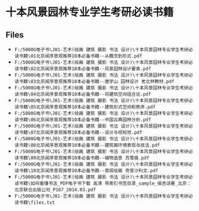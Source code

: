 # 十本风景园林专业学生考研必读书籍

## Files

- `F:/5000G电子书\J01-艺术(绘画 建筑 摄影 书法 设计)\十本风景园林专业学生考研必读书籍\01北京闻序景观推荐10本必备书籍--从概念到形式.pdf`
- `F:/5000G电子书\J01-艺术(绘画 建筑 摄影 书法 设计)\十本风景园林专业学生考研必读书籍\02北京闻序景观推荐10本必备书籍--风景园林设计要素.pdf`
- `F:/5000G电子书\J01-艺术(绘画 建筑 摄影 书法 设计)\十本风景园林专业学生考研必读书籍\03北京闻序景观推荐10本必备书籍--唐学山 园林设计 老北林教材.pdf`
- `F:/5000G电子书\J01-艺术(绘画 建筑 摄影 书法 设计)\十本风景园林专业学生考研必读书籍\04北京闻序景观推荐10本必备书籍--将建筑空间组合论.pdf`
- `F:/5000G电子书\J01-艺术(绘画 建筑 摄影 书法 设计)\十本风景园林专业学生考研必读书籍\05北京闻序景观推荐10本必备书籍--建筑形式空间和秩序.pdf`
- `F:/5000G电子书\J01-艺术(绘画 建筑 摄影 书法 设计)\十本风景园林专业学生考研必读书籍\06北京闻序景观推荐10本必备书籍--中国古典园林分析.pdf`
- `F:/5000G电子书\J01-艺术(绘画 建筑 摄影 书法 设计)\十本风景园林专业学生考研必读书籍\07北京闻序景观推荐10本必备书籍--设计与视知觉.pdf`
- `F:/5000G电子书\J01-艺术(绘画 建筑 摄影 书法 设计)\十本风景园林专业学生考研必读书籍\08北京闻序景观推荐10本必备书籍--建筑画环境表现与技法.pdf`
- `F:/5000G电子书\J01-艺术(绘画 建筑 摄影 书法 设计)\十本风景园林专业学生考研必读书籍\09北京闻序景观推荐10本必备书籍--植物造景 苏雪痕.pdf`
- `F:/5000G电子书\J01-艺术(绘画 建筑 摄影 书法 设计)\十本风景园林专业学生考研必读书籍\10北京闻序景观推荐10本必备书籍--景观绘画 奇普沙利文.pdf`
- `F:/5000G电子书\J01-艺术(绘画 建筑 摄影 书法 设计)\十本风景园林专业学生考研必读书籍\如何看懂书法_PDF电子书下载 高清 带索引书签目录_sample_侯吉谅著_北京：北京联合出版公司_P167_2014.03.pdf`
- `F:/5000G电子书\J01-艺术(绘画 建筑 摄影 书法 设计)\十本风景园林专业学生考研必读书籍\files.txt`

